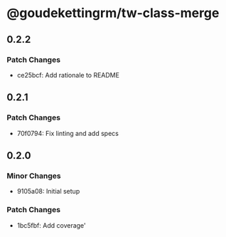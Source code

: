# @goudekettingrm/tw-class-merge

## 0.2.2

### Patch Changes

- ce25bcf: Add rationale to README

## 0.2.1

### Patch Changes

- 70f0794: Fix linting and add specs

## 0.2.0

### Minor Changes

- 9105a08: Initial setup

### Patch Changes

- 1bc5fbf: Add coverage'
